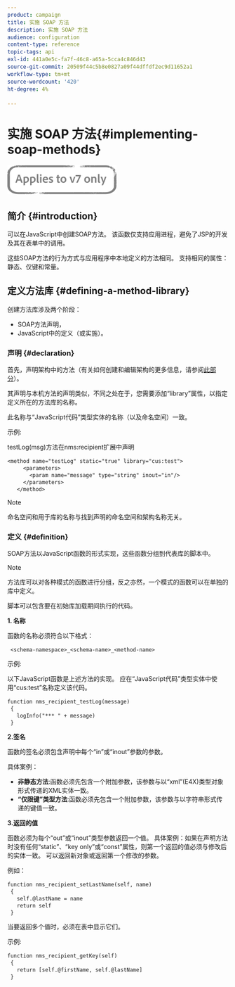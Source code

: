 ```yaml
---
product: campaign
title: 实施 SOAP 方法
description: 实施 SOAP 方法
audience: configuration
content-type: reference
topic-tags: api
exl-id: 441a0e5c-fa7f-46c8-a65a-5cca4c846d43
source-git-commit: 20509f44c5b8e0827a09f44dffdf2ec9d11652a1
workflow-type: tm+mt
source-wordcount: '420'
ht-degree: 4%

---
```


# 实施 SOAP 方法{#implementing-soap-methods}

![](../../assets/v7-only.svg)

## 简介 {#introduction}

可以在JavaScript中创建SOAP方法。 该函数仅支持应用进程，避免了JSP的开发及其在表单中的调用。

这些SOAP方法的行为方式与应用程序中本地定义的方法相同。 支持相同的属性：静态、仅键和常量。

## 定义方法库 {#defining-a-method-library}

创建方法库涉及两个阶段：

* SOAP方法声明，
* JavaScript中的定义（或实施）。

### 声明 {#declaration}

首先，声明架构中的方法（有关如何创建和编辑架构的更多信息，请参阅[此部分](../../configuration/using/about-schema-edition.md)）。

其声明与本机方法的声明类似，不同之处在于，您需要添加“library”属性，以指定定义所在的方法库的名称。

此名称与“JavaScript代码”类型实体的名称（以及命名空间）一致。

示例:

testLog(msg)方法在nms:recipient扩展中声明

```
<method name="testLog" static="true" library="cus:test">
     <parameters>
       <param name="message" type="string" inout="in"/>
     </parameters>
   </method>
```

>[!NOTE]
>
>命名空间和用于库的名称与找到声明的命名空间和架构名称无关。

### 定义 {#definition}

SOAP方法以JavaScript函数的形式实现，这些函数分组到代表库的脚本中。

>[!NOTE]
>
>方法库可以对各种模式的函数进行分组，反之亦然，一个模式的函数可以在单独的库中定义。

脚本可以包含要在初始库加载期间执行的代码。

**1. 名称**

函数的名称必须符合以下格式：

```
 <schema-namespace>_<schema-name>_<method-name>
```

示例:

以下JavaScript函数是上述方法的实现。 应在“JavaScript代码”类型实体中使用“cus:test”名称定义该代码。

```
function nms_recipient_testLog(message)
 {
   logInfo("*** " + message)
 }
```

**2.签名**

函数的签名必须包含声明中每个“in”或“inout”参数的参数。

具体案例：

* **非静态方法**:函数必须先包含一个附加参数，该参数与以“xml”(E4X)类型对象形式传递的XML实体一致。
* **“仅限键”类型方法**:函数必须先包含一个附加参数，该参数与以字符串形式传递的键值一致。

**3.返回的值**

函数必须为每个“out”或“inout”类型参数返回一个值。 具体案例：如果在声明方法时没有任何“static”、“key only”或“const”属性，则第一个返回的值必须与修改后的实体一致。 可以返回新对象或返回第一个修改的参数。

例如：

```
function nms_recipient_setLastName(self, name)
 {
   self.@lastName = name
   return self
 }
```

当要返回多个值时，必须在表中显示它们。

示例:

```
function nms_recipient_getKey(self)
 {
   return [self.@firstName, self.@lastName]
 }
```
